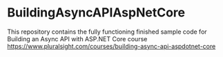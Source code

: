 # BuildingAsyncAPIAspNetCore
This repository contains the fully functioning finished sample code for Building an Async API with ASP.NET Core course https://www.pluralsight.com/courses/building-async-api-aspdotnet-core

